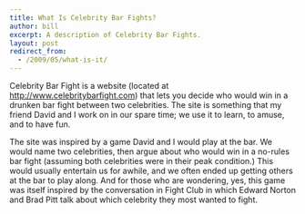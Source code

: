 ```yaml
---
title: What Is Celebrity Bar Fights?
author: bill
excerpt: A description of Celebrity Bar Fights.
layout: post
redirect_from:
  - /2009/05/what-is-it/
---
```

Celebrity Bar Fight is a website (located at
<http://www.celebritybarfight.com>) that lets you decide who would win in a
drunken bar fight between two celebrities. The site is something that my friend
David and I work on in our spare time; we use it to learn, to amuse, and to
have fun.

The site was inspired by a game David and I would play at the bar. We would
name two celebrities, then argue about who would win in a no-rules bar fight
(assuming both celebrities were in their peak condition.) This would usually
entertain us for awhile, and we often ended up getting others at the bar to
play along. And for those who are wondering, yes, this game was itself inspired
by the conversation in Fight Club in which Edward Norton and Brad Pitt talk
about which celebrity they most wanted to fight.
